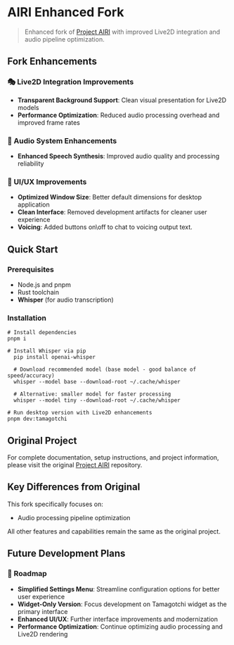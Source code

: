# AIRI Enhanced Fork

> Enhanced fork of [Project AIRI](https://github.com/moeru-ai/airi) with improved Live2D integration and audio pipeline optimization.

## Fork Enhancements

### 🎭 Live2D Integration Improvements
- **Transparent Background Support**: Clean visual presentation for Live2D models
- **Performance Optimization**: Reduced audio processing overhead and improved frame rates

### 🎵 Audio System Enhancements
- **Enhanced Speech Synthesis**: Improved audio quality and processing reliability

### 🎨 UI/UX Improvements
- **Optimized Window Size**: Better default dimensions for desktop application
- **Clean Interface**: Removed development artifacts for cleaner user experience
- **Voicing**: Added buttons on\off to chat to voicing output text.

## Quick Start

### Prerequisites
- Node.js and pnpm
- Rust toolchain
- **Whisper** (for audio transcription)

### Installation

```shell
# Install dependencies
pnpm i

# Install Whisper via pip
  pip install openai-whisper
  
  # Download recommended model (base model - good balance of speed/accuracy)
  whisper --model base --download-root ~/.cache/whisper
  
  # Alternative: smaller model for faster processing
  whisper --model tiny --download-root ~/.cache/whisper

# Run desktop version with Live2D enhancements
pnpm dev:tamagotchi
```

## Original Project

For complete documentation, setup instructions, and project information, please visit the original [Project AIRI](https://github.com/moeru-ai/airi) repository.

## Key Differences from Original

This fork specifically focuses on:
- Audio processing pipeline optimization

All other features and capabilities remain the same as the original project.

## Future Development Plans

### 🎯 Roadmap
- **Simplified Settings Menu**: Streamline configuration options for better user experience
- **Widget-Only Version**: Focus development on Tamagotchi widget as the primary interface
- **Enhanced UI/UX**: Further interface improvements and modernization
- **Performance Optimization**: Continue optimizing audio processing and Live2D rendering
